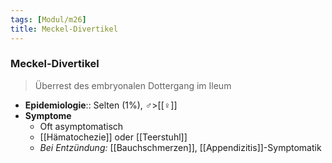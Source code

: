 ```yaml
---
tags: [Modul/m26]
title: Meckel-Divertikel
---
```

### Meckel-Divertikel
> Überrest des embryonalen Dottergang im Ileum
- **Epidemiologie**:: Selten (1%), ♂>[[♀]]
- **Symptome**
	- Oft asymptomatisch
	- [[Hämatochezie]] oder [[Teerstuhl]]
	- *Bei Entzündung:* [[Bauchschmerzen]], [[Appendizitis]]-Symptomatik